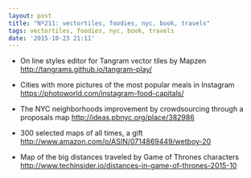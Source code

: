 ```yaml
---
layout: post
title: "Nº211: vectortiles, foodies, nyc, book, travels"
tags: vectortiles, foodies, nyc, book, travels
date: '2015-10-23 21:11'
---
```



* On line styles editor for Tangram vector tiles by Mapzen
  http://tangrams.github.io/tangram-play/

* Cities with more pictures of the most popular meals in Instagram
  https://photoworld.com/instagram-food-capitals/

* The NYC neighborhoods improvement by crowdsourcing through a proposals map
  http://ideas.pbnyc.org/place/382986

* 300 selected maps of all times, a gift
  http://www.amazon.com/o/ASIN/0714869449/wetboy-20

* Map of the big distances traveled by Game of Thrones characters
  http://www.techinsider.io/distances-in-game-of-thrones-2015-10
